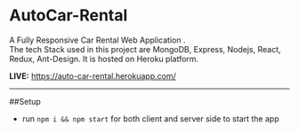 # AutoCar-Rental
A Fully Responsive Car Rental Web Application .  
The tech Stack used in this project are MongoDB, Express, Nodejs, React, Redux, Ant-Design.
It is hosted on Heroku platform.

<b>LIVE:</b> https://auto-car-rental.herokuapp.com/
___
##Setup
- run ```npm i && npm start``` for both client and server side to start the app
